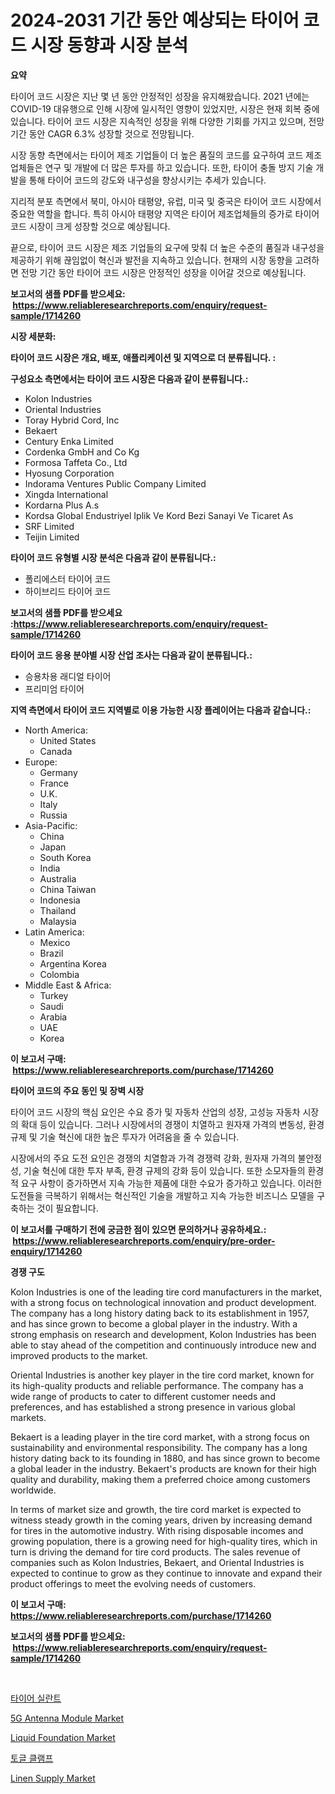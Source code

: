 <p><h1>2024-2031 기간 동안 예상되는 타이어 코드 시장 동향과 시장 분석</h1></p><p><strong>요약</strong></p>
<p><p>타이어 코드 시장은 지난 몇 년 동안 안정적인 성장을 유지해왔습니다. 2021 년에는 COVID-19 대유행으로 인해 시장에 일시적인 영향이 있었지만, 시장은 현재 회복 중에 있습니다. 타이어 코드 시장은 지속적인 성장을 위해 다양한 기회를 가지고 있으며, 전망 기간 동안 CAGR 6.3% 성장할 것으로 전망됩니다.</p><p>시장 동향 측면에서는 타이어 제조 기업들이 더 높은 품질의 코드를 요구하여 코드 제조업체들은 연구 및 개발에 더 많은 투자를 하고 있습니다. 또한, 타이어 충돌 방지 기술 개발을 통해 타이어 코드의 강도와 내구성을 향상시키는 추세가 있습니다.</p><p>지리적 분포 측면에서 북미, 아시아 태평양, 유럽, 미국 및 중국은 타이어 코드 시장에서 중요한 역할을 합니다. 특히 아시아 태평양 지역은 타이어 제조업체들의 증가로 타이어 코드 시장이 크게 성장할 것으로 예상됩니다.</p><p>끝으로, 타이어 코드 시장은 제조 기업들의 요구에 맞춰 더 높은 수준의 품질과 내구성을 제공하기 위해 끊임없이 혁신과 발전을 지속하고 있습니다. 현재의 시장 동향을 고려하면 전망 기간 동안 타이어 코드 시장은 안정적인 성장을 이어갈 것으로 예상됩니다.</p></p>
<p><strong>보고서의 샘플 PDF를 받으세요: &nbsp;<a href="https://www.reliableresearchreports.com/enquiry/request-sample/1714260">https://www.reliableresearchreports.com/enquiry/request-sample/1714260</a></strong></p>
<p><strong>시장 세분화:</strong></p>
<p><strong> 타이어 코드 시장은 개요, 배포, 애플리케이션 및 지역으로 더 분류됩니다. :</strong></p>
<p><strong>구성요소 측면에서는 타이어 코드 시장은 다음과 같이 분류됩니다.:</strong></p>
<p><ul><li>Kolon Industries</li><li>Oriental Industries</li><li>Toray Hybrid Cord, Inc</li><li>Bekaert</li><li>Century Enka Limited</li><li>Cordenka GmbH and Co Kg</li><li>Formosa Taffeta Co., Ltd</li><li>Hyosung Corporation</li><li>Indorama Ventures Public Company Limited</li><li>Xingda International</li><li>Kordarna Plus A.s</li><li>Kordsa Global Endustriyel Iplik Ve Kord Bezi Sanayi Ve Ticaret As</li><li>SRF Limited</li><li>Teijin Limited</li></ul></p>
<p><strong> 타이어 코드 유형별 시장 분석은 다음과 같이 분류됩니다.:</strong></p>
<p><ul><li>폴리에스터 타이어 코드</li><li>하이브리드 타이어 코드</li></ul></p>
<p><strong>보고서의 샘플 PDF를 받으세요 :<a href="https://www.reliableresearchreports.com/enquiry/request-sample/1714260">https://www.reliableresearchreports.com/enquiry/request-sample/1714260</a></strong></p>
<p><strong> 타이어 코드 응용 분야별 시장 산업 조사는 다음과 같이 분류됩니다.:</strong></p>
<p><ul><li>승용차용 래디얼 타이어</li><li>프리미엄 타이어</li></ul></p>
<p><strong>지역 측면에서 타이어 코드 지역별로 이용 가능한 시장 플레이어는 다음과 같습니다.:</strong></p>
<p><ul>
    <li>
        North America:
        <ul>
            <li>United States</li>
            <li>Canada</li>
        </ul>
    </li>
    <li>
        Europe:
        <ul>
            <li>Germany</li>
            <li>France</li>
            <li>U.K.</li>
            <li>Italy</li>
            <li>Russia</li>
        </ul>
    </li>
    <li>
        Asia-Pacific:
        <ul>
            <li>China</li>
            <li>Japan</li>
            <li>South Korea</li>
            <li>India</li>
            <li>Australia</li>
            <li>China Taiwan</li>
            <li>Indonesia</li>
            <li>Thailand</li>
            <li>Malaysia</li>
        </ul>
    </li>
    <li>
        Latin America:
        <ul>
            <li>Mexico</li>
            <li>Brazil</li>
            <li>Argentina Korea</li>
            <li>Colombia</li>
        </ul>
    </li>
    <li>
        Middle East & Africa:
        <ul>
            <li>Turkey</li>
            <li>Saudi</li>
            <li>Arabia</li>
            <li>UAE</li>
            <li>Korea</li>
        </ul>
    </li>
    </ul></p>
<p><strong>이 보고서 구매: &nbsp;<a href="https://www.reliableresearchreports.com/purchase/1714260">https://www.reliableresearchreports.com/purchase/1714260</a></strong></p>
<p><strong>타이어 코드의 주요 동인 및 장벽 시장</strong></p>
<p><p>타이어 코드 시장의 핵심 요인은 수요 증가 및 자동차 산업의 성장, 고성능 자동차 시장의 확대 등이 있습니다. 그러나 시장에서의 경쟁이 치열하고 원자재 가격의 변동성, 환경 규제 및 기술 혁신에 대한 높은 투자가 어려움을 줄 수 있습니다.</p><p>시장에서의 주요 도전 요인은 경쟁의 치열함과 가격 경쟁력 강화, 원자재 가격의 불안정성, 기술 혁신에 대한 투자 부족, 환경 규제의 강화 등이 있습니다. 또한 소모자들의 환경적 요구 사항이 증가하면서 지속 가능한 제품에 대한 수요가 증가하고 있습니다. 이러한 도전들을 극복하기 위해서는 혁신적인 기술을 개발하고 지속 가능한 비즈니스 모델을 구축하는 것이 필요합니다.</p></p>
<p><strong>이 보고서를 구매하기 전에 궁금한 점이 있으면 문의하거나 공유하세요.: &nbsp;<a href="https://www.reliableresearchreports.com/enquiry/pre-order-enquiry/1714260">https://www.reliableresearchreports.com/enquiry/pre-order-enquiry/1714260</a></strong></p>
<p><strong>경쟁 구도</strong></p>
<p><p>Kolon Industries is one of the leading tire cord manufacturers in the market, with a strong focus on technological innovation and product development. The company has a long history dating back to its establishment in 1957, and has since grown to become a global player in the industry. With a strong emphasis on research and development, Kolon Industries has been able to stay ahead of the competition and continuously introduce new and improved products to the market.</p><p>Oriental Industries is another key player in the tire cord market, known for its high-quality products and reliable performance. The company has a wide range of products to cater to different customer needs and preferences, and has established a strong presence in various global markets.</p><p>Bekaert is a leading player in the tire cord market, with a strong focus on sustainability and environmental responsibility. The company has a long history dating back to its founding in 1880, and has since grown to become a global leader in the industry. Bekaert's products are known for their high quality and durability, making them a preferred choice among customers worldwide.</p><p>In terms of market size and growth, the tire cord market is expected to witness steady growth in the coming years, driven by increasing demand for tires in the automotive industry. With rising disposable incomes and growing population, there is a growing need for high-quality tires, which in turn is driving the demand for tire cord products. The sales revenue of companies such as Kolon Industries, Bekaert, and Oriental Industries is expected to continue to grow as they continue to innovate and expand their product offerings to meet the evolving needs of customers.</p></p>
<p><strong>이 보고서 구매: &nbsp; <a href="https://www.reliableresearchreports.com/purchase/1714260">https://www.reliableresearchreports.com/purchase/1714260</a></strong></p>
<p><strong>보고서의 샘플 PDF를 받으세요: &nbsp;<a href="https://www.reliableresearchreports.com/enquiry/request-sample/1714260">https://www.reliableresearchreports.com/enquiry/request-sample/1714260</a></strong><strong></strong></p>
<p>&nbsp;</p>
<p><p><a href="https://github.com/vs019sa3m8x/Market-Research-Report-List-1/blob/main/13147382355.md">타이어 실란트</a></p><p><a href="https://issuu.com/reportprime-2/docs/5g-antenna-module-market-size-2030.pptx">5G Antenna Module Market</a></p><p><a href="https://github.com/gulaimolin/Market-Research-Report-List-3/blob/main/liquid-foundation-market.md">Liquid Foundation Market</a></p><p><a href="https://github.com/lzrvbyqzftro57/Market-Research-Report-List-1/blob/main/44487562354.md">토글 클램프</a></p><p><a href="https://github.com/RoccoManning/Market-Research-Report-List-4/blob/main/linen-supply-market.md">Linen Supply Market</a></p></p>